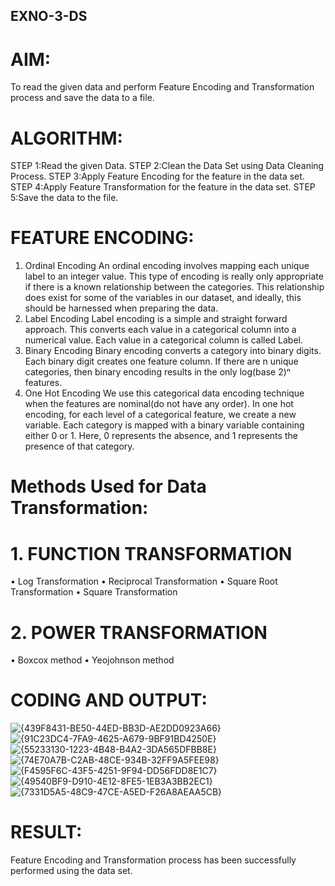## EXNO-3-DS

# AIM:
To read the given data and perform Feature Encoding and Transformation process and save the data to a file.

# ALGORITHM:
STEP 1:Read the given Data.
STEP 2:Clean the Data Set using Data Cleaning Process.
STEP 3:Apply Feature Encoding for the feature in the data set.
STEP 4:Apply Feature Transformation for the feature in the data set.
STEP 5:Save the data to the file.

# FEATURE ENCODING:
1. Ordinal Encoding
An ordinal encoding involves mapping each unique label to an integer value. This type of encoding is really only appropriate if there is a known relationship between the categories. This relationship does exist for some of the variables in our dataset, and ideally, this should be harnessed when preparing the data.
2. Label Encoding
Label encoding is a simple and straight forward approach. This converts each value in a categorical column into a numerical value. Each value in a categorical column is called Label.
3. Binary Encoding
Binary encoding converts a category into binary digits. Each binary digit creates one feature column. If there are n unique categories, then binary encoding results in the only log(base 2)ⁿ features.
4. One Hot Encoding
We use this categorical data encoding technique when the features are nominal(do not have any order). In one hot encoding, for each level of a categorical feature, we create a new variable. Each category is mapped with a binary variable containing either 0 or 1. Here, 0 represents the absence, and 1 represents the presence of that category.

# Methods Used for Data Transformation:
  # 1. FUNCTION TRANSFORMATION
• Log Transformation
• Reciprocal Transformation
• Square Root Transformation
• Square Transformation
  # 2. POWER TRANSFORMATION
• Boxcox method
• Yeojohnson method

# CODING AND OUTPUT:
  ![{439F8431-BE50-44ED-BB3D-AE2DD0923A66}](https://github.com/user-attachments/assets/8bcfc2d2-5200-4efd-a1b8-f50ef85a75cd)
  ![{91C23DC4-7FA9-4625-A679-9BF91BD4250E}](https://github.com/user-attachments/assets/932c80f5-8717-4767-8832-c3c3c4283734)
  ![{55233130-1223-4B48-B4A2-3DA565DFBB8E}](https://github.com/user-attachments/assets/320f96ab-95a3-4549-a86a-34831b10abb4)
  ![{74E70A7B-C2AB-48CE-934B-32FF9A5FEE98}](https://github.com/user-attachments/assets/1ec2e80d-ae43-4ec3-bbe0-90bbc1323e73)
  ![{F4595F6C-43F5-4251-9F94-DD56FDD8E1C7}](https://github.com/user-attachments/assets/c11149a0-4f1e-464e-bd33-13178ab6ef81)
  ![{49540BF9-D910-4E12-8FE5-1EB3A3BB2EC1}](https://github.com/user-attachments/assets/f891c97a-7fbd-4c88-b3af-8cffeb1add1f)
  ![{7331D5A5-48C9-47CE-A5ED-F26A8AEAA5CB}](https://github.com/user-attachments/assets/0b678749-9609-43ce-b329-b4cabed2d806)


# RESULT:
Feature Encoding and Transformation process has been successfully performed using the data set.


       
